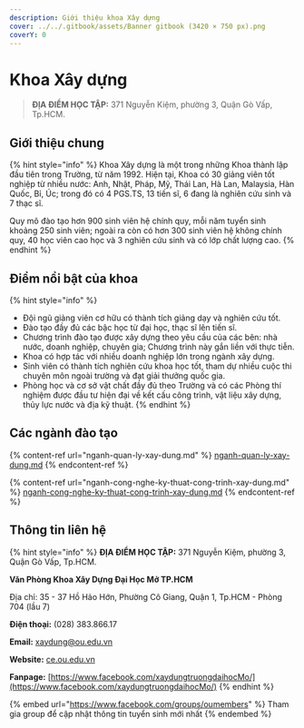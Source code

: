 ```yaml
---
description: Giới thiệu khoa Xây dựng
cover: ../../.gitbook/assets/Banner gitbook (3420 × 750 px).png
coverY: 0
---
```


# Khoa Xây dựng

> **ĐỊA ĐIỂM HỌC TẬP:** 371 Nguyễn Kiệm, phường 3, Quận Gò Vấp, Tp.HCM.

## **Giới thiệu chung**

{% hint style="info" %}
Khoa Xây dựng là một trong những Khoa thành lập đầu tiên trong Trường, từ năm 1992. Hiện tại, Khoa có 30 giảng viên tốt nghiệp từ nhiều nước: Anh, Nhật, Pháp, Mỹ, Thái Lan, Hà Lan, Malaysia, Hàn Quốc, Bỉ, Úc; trong đó có 4 PGS.TS, 13 tiến sĩ, 6 đang là nghiên cứu sinh và 7 thạc sĩ.

Quy mô đào tạo hơn 900 sinh viên hệ chính quy, mỗi năm tuyển sinh khoảng 250 sinh viên; ngoài ra còn có hơn 300 sinh viên hệ không chính quy, 40 học viên cao học và 3 nghiên cứu sinh và có lớp chất lượng cao.
{% endhint %}

## Điểm nổi bật của khoa

{% hint style="info" %}
* Đội ngũ giảng viên cơ hữu có thành tích giảng dạy và nghiên cứu tốt.
* Đào tạo đầy đủ các bậc học từ đại học, thạc sĩ lên tiến sĩ.
* Chương trình đào tạo được xây dựng theo yêu cầu của các bên: nhà nước, doanh nghiệp, chuyên gia; Chương trình này gắn liền với thực tiễn.
* Khoa có hợp tác với nhiều doanh nghiệp lớn trong ngành xây dựng.
* Sinh viên có thành tích nghiên cứu khoa học tốt, tham dự nhiều cuộc thi chuyên môn ngoài trường và đạt giải thưởng quốc gia.
* Phòng học và cơ sở vật chất đầy đủ theo Trường và có các Phòng thí nghiệm được đầu tư hiện đại về kết cấu công trình, vật liệu xây dựng, thủy lực nước và địa kỹ thuật.
{% endhint %}

## Các ngành đào tạo

{% content-ref url="nganh-quan-ly-xay-dung.md" %}
[nganh-quan-ly-xay-dung.md](nganh-quan-ly-xay-dung.md)
{% endcontent-ref %}

{% content-ref url="nganh-cong-nghe-ky-thuat-cong-trinh-xay-dung.md" %}
[nganh-cong-nghe-ky-thuat-cong-trinh-xay-dung.md](nganh-cong-nghe-ky-thuat-cong-trinh-xay-dung.md)
{% endcontent-ref %}

## Thông tin liên hệ

{% hint style="info" %}
**ĐỊA ĐIỂM HỌC TẬP:** 371 Nguyễn Kiệm, phường 3, Quận Gò Vấp, Tp.HCM.

**Văn Phòng Khoa Xây Dựng Đại Học Mở TP.HCM**

Địa chỉ: 35 - 37 Hồ Hảo Hớn, Phường Cô Giang, Quận 1, Tp.HCM - Phòng 704 (lầu 7)

**Điện thoại:** (028) 383.866.17

**Email:** xaydung@ou.edu.vn

**Website:** [ce.ou.edu.vn](http://ce.ou.edu.vn)

**Fanpage:** [https://www.facebook.com/xaydungtruongdaihocMo/](https://www.facebook.com/xaydungtruongdaihocMo/)
{% endhint %}

{% embed url="https://www.facebook.com/groups/oumembers" %}
Tham gia group để cập nhật thông tin tuyển sinh mới nhất
{% endembed %}

